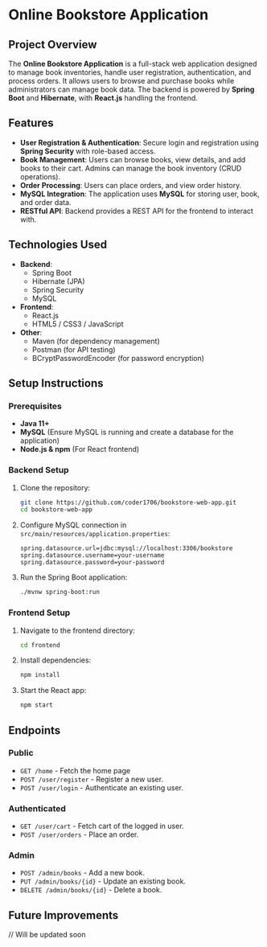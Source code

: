 # Online Bookstore Application

## Project Overview
The **Online Bookstore Application** is a full-stack web application designed to manage book inventories, handle user registration, authentication, and process orders. It allows users to browse and purchase books while administrators can manage book data. The backend is powered by **Spring Boot** and **Hibernate**, with **React.js** handling the frontend.

## Features
- **User Registration & Authentication**: Secure login and registration using **Spring Security** with role-based access.
- **Book Management**: Users can browse books, view details, and add books to their cart. Admins can manage the book inventory (CRUD operations).
- **Order Processing**: Users can place orders, and view order history.
- **MySQL Integration**: The application uses **MySQL** for storing user, book, and order data.
- **RESTful API**: Backend provides a REST API for the frontend to interact with.

## Technologies Used
- **Backend**:
  - Spring Boot
  - Hibernate (JPA)
  - Spring Security
  - MySQL
- **Frontend**:
  - React.js
  - HTML5 / CSS3 / JavaScript
- **Other**:
  - Maven (for dependency management)
  - Postman (for API testing)
  - BCryptPasswordEncoder (for password encryption)

## Setup Instructions

### Prerequisites
- **Java 11+**
- **MySQL** (Ensure MySQL is running and create a database for the application)
- **Node.js & npm** (For React frontend)

### Backend Setup
1. Clone the repository:
    ```bash
    git clone https://github.com/coder1706/bookstore-web-app.git
    cd bookstore-web-app
    ```
2. Configure MySQL connection in `src/main/resources/application.properties`:
    ```properties
    spring.datasource.url=jdbc:mysql://localhost:3306/bookstore
    spring.datasource.username=your-username
    spring.datasource.password=your-password
    ```
3. Run the Spring Boot application:
    ```bash
    ./mvnw spring-boot:run
    ```

### Frontend Setup
1. Navigate to the frontend directory:
    ```bash
    cd frontend
    ```
2. Install dependencies:
    ```bash
    npm install
    ```
3. Start the React app:
    ```bash
    npm start
    ```

## Endpoints

### Public
- `GET /home` - Fetch the home page
- `POST /user/register` - Register a new user.
- `POST /user/login` - Authenticate an existing user.

### Authenticated
- `GET /user/cart` - Fetch cart of the logged in user.
- `POST /user/orders` - Place an order.

### Admin
- `POST /admin/books` - Add a new book.
- `PUT /admin/books/{id}` - Update an existing book.
- `DELETE /admin/books/{id}` - Delete a book.

## Future Improvements
// Will be updated soon
